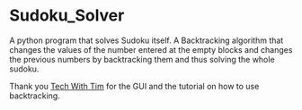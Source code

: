 # Sudoku_Solver
A python program that solves Sudoku itself. 
A Backtracking algorithm that changes the values of the number entered at the empty blocks and changes the previous numbers by backtracking them and thus solving the whole sudoku. 

Thank you [Tech With Tim](https://github.com/techwithtim) for the GUI and the tutorial on how to use backtracking.
